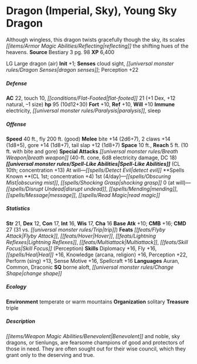 ﻿---
cssclass: [monsters]
title1: Dragon (Imperial, Sky), Young Sky Dragon
desc_short: Although wingless, this dragon twists gracefully though the sky, its scales
  reflecting the shifting hues of the heavens.
title2: Young Sky Dragon
CR: 9
sources:
- name: Bestiary 3
  page: 98
  link: http://paizo.com/products/btpy8odu?Pathfinder-Roleplaying-Game-Bestiary-3
XP: 6400
alignment: LG
size: Large
type: dragon
subtypes:
- air
initiative:
  bonus: 1
senses:
  cloud sight: true
  dragon senses: true
AC:
  AC: 22
  touch: 10
  flat_footed: 21
  components:
    dex: 1
    natural: 12
    size: -1
HP:
  HP: 95
  long: 10d12+30
saves:
  fort: 10
  ref: 10
  will: 10
immunities:
- electricity
- paralysis
- sleep
speeds:
  base: 40
  fly: 200
  fly_maneuverability: good
attacks:
  melee:
  - - text: bite +14 (2d6+7)
      entries:
      - - damage: 2d6+7
      attack: bite
      bonus:
      - 14
    - text: 2 claws +14 (1d8+5)
      entries:
      - - damage: 1d8+5
      count: 2
      attack: claws
      bonus:
      - 14
    - text: gore +14 (1d8+7)
      entries:
      - - damage: 1d8+7
      attack: gore
      bonus:
      - 14
    - text: tail slap +12 (1d8+7)
      entries:
      - - damage: 1d8+7
      attack: tail slap
      bonus:
      - 12
  special:
  - breath weapon (40-ft. cone, 6d8 electricity damage, DC 18)
space: 10
reach: 5
reach_other: 10 ft. with bite and gore
spell_like_abilities:
  entries:
  - name: detect evil
    source: default
    freq: At will
  sources:
  - name: default
    CL: 10
    concentration: 13
spells:
  entries:
  - name: obscuring mist
    source: '?'
    level: 1
  - name: shocking grasp
    source: '?'
    level: 1
  - name: disrupt undead
    source: '?'
    level: 0
  - name: mending
    source: '?'
    level: 0
  - name: message
    source: '?'
    level: 0
  - name: read magic
    source: '?'
    level: 0
  sources:
  - name: '?'
    type: known
    CL: 1
    concentration: 4
    slots:
      1: 4
      0: at-will
ability_scores:
  STR: 21
  DEX: 12
  CON: 17
  INT: 16
  WIS: 17
  CHA: 16
BAB: 10
CMB: 16
CMD: 27
CMD_other: 31 vs. trip
feats:
- name: Flyby Attack
- name: Hover
- name: Lightning Reflexes
- name: Multiattack
- name: Skill Focus (Perception)
skills:
  Diplomacy: 16
  Fly: 16
  Heal: 16
  Knowledge (arcana): 16
  Knowledge (religion): 16
  Perception: 22
  Perform (sing): 13
  Sense Motive: 16
  Spellcraft: 16
languages:
- Auran
- Common
- Draconic
special_qualities:
- borne aloft
- change shape
ecology:
  environment: temperate or warm mountains
  organization: solitary
  treasure_type: triple
desc_long: Benevolent and noble, sky dragons, or tienlungs, are fearsome champions
  of good and protectors of those in need. They are often sought out for their wise
  council, which they grant only to the deserving and true.

---

# Dragon (Imperial, Sky), Young Sky Dragon
Although wingless, this dragon twists gracefully though the sky, its scales _[[items/Armor Magic Abilities/Reflecting|reflecting]]_ the shifting hues of the heavens.
**Source** Bestiary 3 pg. 98
**XP** 6,400

LG Large dragon (air)
**Init** +1; **Senses** cloud sight, _[[universal monster rules/Dragon Senses|dragon senses]]_; Perception +22

##### Defense

**AC** 22, touch 10, _[[conditions/Flat-Footed|flat-footed]]_ 21 (+1 Dex, +12 natural, –1 size)
**hp** 95 (10d12+30)
**Fort** +10, **Ref** +10, **Will** +10
**Immune** electricity, _[[universal monster rules/Paralysis|paralysis]]_, sleep

##### Offense
**Speed** 40 ft., fly 200 ft. (good)
**Melee** bite +14 (2d6+7), 2 claws +14 (1d8+5), gore +14 (1d8+7), tail slap +12 (1d8+7)
**Space** 10 ft., **Reach** 5 ft. (10 ft. with bite and gore)
**Special Attacks** _[[universal monster rules/Breath Weapon|breath weapon]]_ (40-ft. cone, 6d8 electricity damage, DC 18)
**_[[universal monster rules/Spell-Like Abilities|Spell-Like Abilities]]_** (CL 10th; concentration +13)
At will—_[[spells/Detect Evil|detect evil]]_
**Spells Known **(CL 1st; concentration +4)
1st (4/day)—_[[spells/Obscuring Mist|obscuring mist]]_, _[[spells/Shocking Grasp|shocking grasp]]_
0 (at will)—_[[spells/Disrupt Undead|disrupt undead]]_, _[[spells/Mending|mending]]_, _[[spells/Message|message]]_, _[[spells/Read Magic|read magic]]_

##### Statistics
**Str** 21, **Dex** 12, **Con** 17, **Int** 16, **Wis** 17, **Cha** 16
**Base Atk** +10; **CMB** +16; **CMD** 27 (31 vs. _[[universal monster rules/Trip|trip]]_)
**Feats** _[[feats/Flyby Attack|Flyby Attack]]_, _[[feats/Hover|Hover]]_, _[[feats/Lightning Reflexes|Lightning Reflexes]]_, _[[feats/Multiattack|Multiattack]]_, _[[feats/Skill Focus|Skill Focus]]_ (Perception)
**Skills** Diplomacy +16, Fly +16, _[[spells/Heal|Heal]]_ +16, Knowledge (arcana, religion) +16, Perception +22, Perform (sing) +13, Sense Motive +16, Spellcraft +16
**Languages** Auran, Common, Draconic
**SQ** borne aloft, _[[universal monster rules/Change Shape|change shape]]_

##### Ecology

**Environment** temperate or warm mountains
**Organization** solitary
**Treasure** triple

##### Description

_[[items/Weapon Magic Abilities/Benevolent|Benevolent]]_ and noble, sky dragons, or tienlungs, are fearsome champions of good and protectors of those in need. They are often sought out for their wise council, which they grant only to the deserving and true.